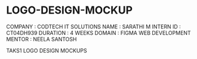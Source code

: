 # LOGO-DESIGN-MOCKUP
COMPANY : CODTECH IT SOLUTIONS 
NAME : SARATHI M
INTERN ID : CT04DH939
DURATION : 4 WEEKS
DOMAIN : FIGMA WEB DEVELOPMENT 
MENTOR : NEELA SANTOSH


TAKS1 LOGO DESIGN MOCKUPS 

